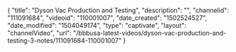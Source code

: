 {
    "title": "Dyson Vac Production and Testing",
    "description": "",
    "channelid": "111091684",
    "videoid": "110001007",
    "date_created": "1502524527",
    "date_modified": "1504049174",
    "type": "captivate",
    "layout": "channelVideo",
    "url": "\/bbbusa-latest-videos\/dyson-vac-production-and-testing-3-notes\/111091684-110001007"
}